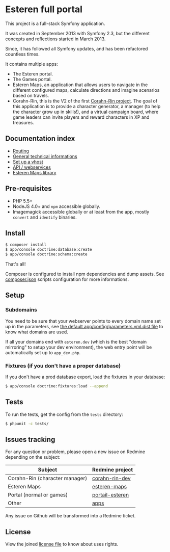 Esteren full portal
========================

This project is a full-stack Symfony application.

It was created in September 2013 with Symfony 2.3, but the different concepts and reflections started in March 2013.

Since, it has followed all Symfony updates, and has been refactored countless times.

It contains multiple apps:

* The Esteren portal.
* The Games portal.
* Esteren Maps, an application that allows users to navigate in the different configured maps, calculate directions and
 imagine scenarios based on travels.
* Corahn-Rin, this is the V2 of the first [Corahn-Rin project](https://github.com/Esteren/CorahnRinV1). The goal of this
 application is to provide a character generator, a manager (to help the character grow up in skills!), and a virtual
 campaign board, where game leaders can invite players and reward characters in XP and treasures.

## Documentation index

* [Routing](docs/routing.md)
* [General technical informations](docs/technical.md)
* [Set up a vhost](docs/vhosts.md)
* [API / webservices](docs/api.md)
* [Esteren Maps library](docs/maps.md)

## Pre-requisites

* PHP 5.5+
* NodeJS 4.0+ and `npm` accessible globally.
* Imagemagick accessible globally or at least from the app, mostly `convert` and `identify` binaries.

## Install

```bash
$ composer install
$ app/console doctrine:database:create
$ app/console doctrine:schema:create
```

That's all!

Composer is configured to install npm dependencies and dump assets. See [composer.json](composer.json) scripts
 configuration for more informations.

## Setup

### Subdomains

You need to be sure that your webserver points to every domain name set up in the parameters,
 see [the default app/config/parameters.yml.dist file](app/config/parameters.yml) to know what domains are used.

If all your domains end with `esteren.dev` (which is the best "domain mirroring" to setup your dev environment), the
 web entry point will be automatically set up to `app_dev.php`.

### Fixtures (if you don't have a proper database)

If you don't have a prod database export, load the fixtures in your database:

```bash
$ app/console doctrine:fixtures:load --append
```

## Tests

To run the tests, get the config from the `tests` directory:

```bash
$ phpunit -c tests/
```

## Issues tracking

For any question or problem, please open a new issue on Redmine depending on the subject:

| Subject                        | Redmine project
| ------------------------------ | ---------------
| Corahn-Rin (character manager) | [corahn-rin-dev](http://redmine.pierstoval.com/projects/corahn-rin-dev/issues)
| Esteren Maps                   | [esteren-maps](http://redmine.pierstoval.com/projects/esteren-maps/issues)
| Portal (normal or games)       | [portail-esteren](http://redmine.pierstoval.com/projects/portail-esteren/issues)
| Other                          | [apps](http://redmine.pierstoval.com/projects/apps/issues)

Any issue on Github will be transformed into a Redmine ticket.

## License

View the joined [license file](LICENSE) to know about uses rights.
